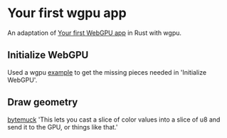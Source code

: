 # Your first wgpu app
An adaptation of [Your first WebGPU app](https://codelabs.developers.google.com/your-first-webgpu-app) in Rust with wgpu.

## Initialize WebGPU
Used a wgpu [example](https://github.com/gfx-rs/wgpu/blob/trunk/wgpu/examples/hello-triangle/main.rs) to get the missing pieces needed in 'Initialize WebGPU'.

## Draw geometry
[bytemuck](https://github.com/Lokathor/bytemuck) 'This lets you cast a slice of color values into a slice of u8 and send it to the GPU, or things like that.'